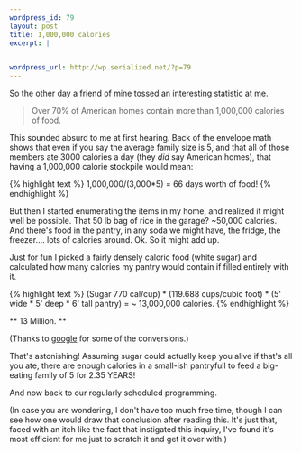 ```yaml
--- 
wordpress_id: 79
layout: post
title: 1,000,000 calories
excerpt: |
  

wordpress_url: http://wp.serialized.net/?p=79
---
```

So the other day a friend of mine tossed an interesting statistic at me.

> Over 70% of American homes contain more than 1,000,000 calories of food.

This sounded absurd to me at first hearing. Back of the envelope math shows that even if you say the average family size is 5, and that all of those members ate 3000 calories a day (they _did_ say American homes), that having a 1,000,000 calorie stockpile would mean:

{% highlight text %}
1,000,000/(3,000*5) = 66 days worth of food!
{% endhighlight %}

But then I started enumerating the items in my home, and realized it might well be possible. That 50 lb bag of rice in the garage? ~50,000 calories. And there's food in the pantry, in any soda we might have, the fridge, the freezer.... lots of calories around. Ok. So it might add up.

Just for fun I picked a fairly densely caloric food (white sugar) and calculated how many calories my pantry would contain if filled entirely with it.

{% highlight text %}
(Sugar 770 cal/cup) * (119.688 cups/cubic foot) * (5' wide * 5' deep * 6' tall pantry) = ~ 13,000,000 calories.
{% endhighlight %}

** 13 Million. **

(Thanks to [google](http://www.google.com/search?hl=en&lr=&q=cubic+feet+to+cups&btnG=Search) for some of the conversions.)</p>

That's astonishing! Assuming sugar could actually keep you alive if that's all you ate, there are enough calories in a small-ish pantryfull to feed a big-eating family of 5 for 2.35 YEARS!

And now back to our regularly scheduled programming.

(In case you are wondering, I don't have too much free time, though I can see how one would draw that conclusion after reading this. It's just that, faced with an itch like the fact that instigated this inquiry, I've found it's most efficient for me just to scratch it and get it over with.)

